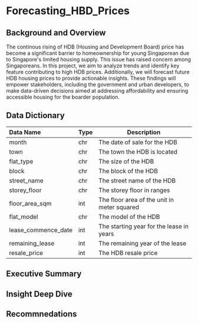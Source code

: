 # Forecasting_HBD_Prices

## Background and Overview
The continous rising of HDB (Housing and Development Board) price has become a significant barrier to homeownership for young Singaporean due to Singapore's limited housing supply. This issue has raised concern among Singaporeans. In this project, we aim to analyze trends and identify key feature contributing to high HDB prices. Additionally, we will forecast future HDB housing prices to provide actionable insights. These findings will empower stakeholders, including the government and urban developers, to make data-driven decisions aimed at addressing affordability and ensuring accessible housing for the boarder population.

## Data Dictionary
| Data Name | Type | Description |
| :--------- | ---- | ----------- |
|   month   |   chr   |   The date of sale for the HDB    |
|   town   |   chr   |   The town the HDB is located    |
|   flat_type   |   chr   |   The size of the HDB    |
|   block   |   chr   |   The block of the HDB    |
|   street_name   |   chr   |   The street name of the HDB    |
|   storey_floor   |   chr   |   The storey floor in ranges    |
|   floor_area_sqm   |   int   |   The floor area of the unit in meter squared     |
|   flat_model   |   chr   |   The model of the HDB    |
|   lease_commence_date   |   int   |   The starting year for the lease in years    |
|   remaining_lease   |   int   |   The remaining year of the lease     |
|   resale_price   |   int   |   The HDB resale price    |





## Executive Summary
## Insight Deep Dive
## Recommnedations


